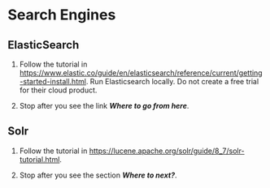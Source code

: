 # Search Engines

## ElasticSearch

1. Follow the tutorial in https://www.elastic.co/guide/en/elasticsearch/reference/current/getting-started-install.html. Run Elasticsearch locally. Do not create a free trial for their cloud product.

1. Stop after you see the link ***Where to go from here***.

## Solr

1. Follow the tutorial in https://lucene.apache.org/solr/guide/8_7/solr-tutorial.html.

1. Stop after you see the section ***Where to next?***.